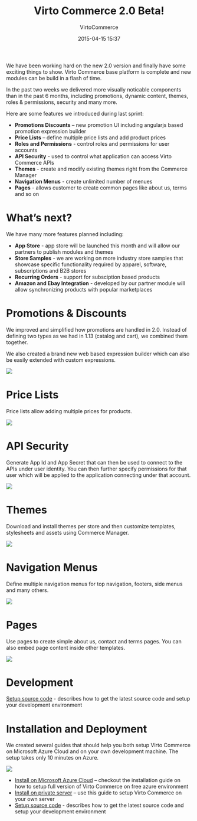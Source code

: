 ﻿---
author: VirtoCommerce
date: 2015-04-15 15:37
permalink: blogs/news/virtocommerce-2-0-beta
tags: [2.0, azure, beta, deployment, ecommerce, features, installation, microsoft cloud, themes]
title: "Virto Commerce 2.0 Beta!"
published: Private
---
We have been working hard on the new 2.0 version and finally have some exciting things to show. Virto Commerce base platform is complete and new modules can be build in a flash of time.
<!--excerpt-->
In the past two weeks we delivered more visually noticable components than in the past 6 months, including promotions, dynamic content, themes, roles &amp; permissions, security and many more.

Here are some features we introduced during last sprint:

* **Promotions Discounts** – new promotion UI including angularjs based promotion expression builder
* **Price Lists** – define multiple price lists and add product prices
* **Roles and Permissions** - control roles and permissions for user accounts
* **API Security** - used to control what application can access Virto Commerce APIs
* **Themes** - create and modify existing themes right from the Commerce Manager
* **Navigation Menus** - create unlimited number of menues
* **Pages** - allows customer to create common pages like about us, terms and so on

# What’s next?

We have many more features planned including:

* **App Store** - app store will be launched this month and will allow our partners to publish modules and themes
* **Store Samples** - we are working on more industry store samples that showcase specific functionality required by apparel, software, subscriptions and B2B stores
* **Recurring Orders** - support for subsciption based products
* **Amazon and Ebay Integration** - developed by our partner module will allow synchronizing products with popular marketplaces

# Promotions &amp; Discounts

We improved and simplified how promotions are handled in 2.0. Instead of defining two types as we had in 1.13 (catalog and cart), we combined them together.

We also created a brand new web based expression builder which can also be easily extended with custom expressions.

![](assets/images/blog/1429081222_full.png)

# Price Lists

Price lists allow adding multiple prices for products.

![](assets/images/blog/1429081797_full.png)

# API Security

Generate App Id and App Secret that can then be used to connect to the APIs under user identity. You can then further specify permissions for that user which will be applied to the application connecting under that account.

![](assets/images/blog/1429081520_full.png)

# Themes

Download and install themes per store and then customize templates, stylesheets and assets using Commerce Manager.

![](assets/images/blog/1429084380_full.png)

# Navigation Menus

Define multiple navigation menus for top navigation, footers, side menus and many others.

![](assets/images/blog/1429084476_full.png)

# Pages

Use pages to create simple about us, contact and terms pages. You can also embed page content inside other templates.

![](assets/images/blog/1429084558_full.png)

# Development

[Setup source code](http://docs.virtocommerce.com/display/vc2devguide/Source+Code+Getting+Started) - describes how to get the latest source code and setup your development environment

# Installation and Deployment

We created several guides that should help you both setup Virto Commerce on Microsoft Azure Cloud and on your own development machine. The setup takes only 10 minutes on Azure.

![](assets/images/blog/image2015-4-6-174141.png)

* [Install on Microsoft Azure Cloud](http://docs.virtocommerce.com/display/vc2devguide/Deploy+from+GitHub+to+Microsoft+Cloud+Azure) – checkout the installation guide on how to setup full version of Virto Commerce on free azure environment
* [Install on private server](http://docs.virtocommerce.com/display/vc2devguide/Deploy+web+applications+to+dedicated+server) – use this guide to setup Virto Commerce on your own server
* [Setup source code](http://docs.virtocommerce.com/display/vc2devguide/Source+Code+Getting+Started) - describes how to get the latest source code and setup your development environment